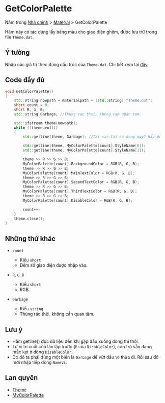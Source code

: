 # **GetColorPalette**

Nằm trong [Nhà chính](../Introduce.md) > [Material](../Material.md) > GetColorPalette

Hàm này có tác dụng lấy bảng màu cho giao diện ghêm, được lưu trữ trong file `Theme.dat`.

## Ý tưởng

Nhập các giá trị theo đúng cấu trúc của `Theme.dat`. Chi tiết xem tại [đây](./File/Theme.md).

## Code đầy đủ

```cpp
void GetColorPalette()
{
    std::string nowpath = materialpath + (std::string) "Theme.dat";
    short count = 0;
    short R, G, B;
    std::string Garbage; //Thung rac thoi, khong can quan tam.

    std::ifstream theme(nowpath);
    while (!theme.eof())
    {
        std::getline(theme, Garbage); //Tai sao lai co dong nay? Hay doc (*)

        std::getline(theme, MyColorPalette[count].StyleName[0]);
        std::getline(theme, MyColorPalette[count].StyleName[1]);

        theme >> R >> G >> B;
        MyColorPalette[count].BackgroundColor = RGB(R, G, B);
        theme >> R >> G >> B;
        MyColorPalette[count].MainTextColor = RGB(R, G, B);
        theme >> R >> G >> B;
        MyColorPalette[count].SecondTextColor = RGB(R, G, B);
        theme >> R >> G >> B;
        MyColorPalette[count].ThirdTextColor = RGB(R, G, B);
        theme >> R >> G >> B;
        MyColorPalette[count].DisableColor = RGB(R, G, B);

        count++;
    }
    theme.close();
}
```

## Những thứ khác

- `count`
  - Kiểu `short`
  - Đếm số giao diện được nhập vào.

- `R`, `G`, `B`
  - Kiểu `short`
  - RGB.

- `Garbage`
  - Kiểu `string`
  - Thùng rác thôi, không cần quan tâm.

## Lưu ý

- Hàm getline() đọc dữ liệu đến khi gặp dấu xuống dòng thì thôi.
- Từ vị trí cuối của lần lặp trước (`B` của `DisableColor`), con trỏ vẫn đang mắc kẹt ở dòng `DisableColor`.
- Do đó ta phải dùng một biến là `Garbage` để vứt dấu `\0` thừa đi. Rồi sau đó mới nhập tiếp dòng `NameVi`.

## Lan quyên

- [Theme](File/Theme.md)
- [MyColorPalette](../Material.md#MyColorPalette)
